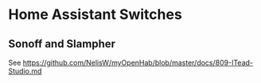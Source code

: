 # Home Assistant Switches


## Sonoff and Slampher

See https://github.com/NelisW/myOpenHab/blob/master/docs/809-ITead-Studio.md


